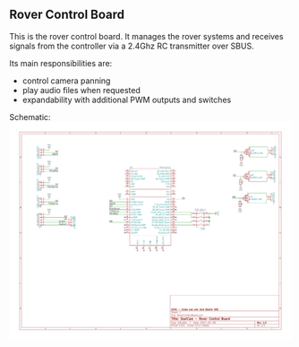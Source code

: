 ## Rover Control Board

This is the rover control board. It manages the rover systems and receives signals from the controller via a 2.4Ghz RC transmitter over SBUS.

Its main responsibilities are:
 * control camera panning
 * play audio files when requested
 * expandability with additional PWM outputs and switches
 
 Schematic:
 ![SchematicImage](./RoverControlBoard.sch.svg)
